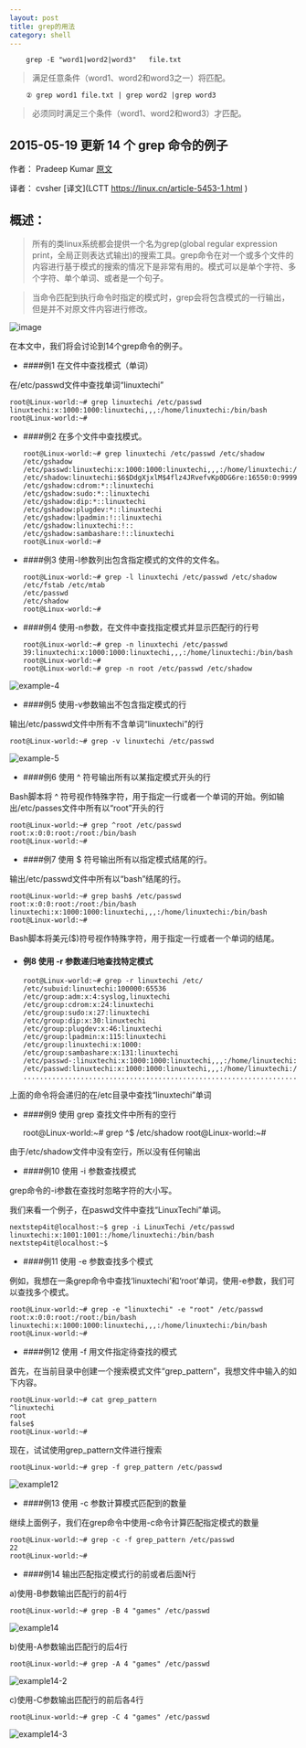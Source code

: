 ```yaml
---
layout: post
title: grep的用法
category: shell
---
```


		grep -E "word1|word2|word3"   file.txt

> 满足任意条件（word1、word2和word3之一）将匹配。

		② grep word1 file.txt | grep word2 |grep word3

> 必须同时满足三个条件（word1、word2和word3）才匹配。


2015-05-19 更新 14 个 grep 命令的例子
--

作者： Pradeep Kumar  [原文](http://www.linuxtechi.com/linux-grep-command-with-14-different-examples/)<br>

译者： cvsher  [译文](LCTT  https://linux.cn/article-5453-1.html )

概述：
-----

> 所有的类linux系统都会提供一个名为grep(global regular expression print，全局正则表达式输出)的搜索工具。grep命令在对一个或多个文件的内容进行基于模式的搜索的情况下是非常有用的。模式可以是单个字符、多个字符、单个单词、或者是一个句子。

>当命令匹配到执行命令时指定的模式时，grep会将包含模式的一行输出，但是并不对原文件内容进行修改。

![image](https://dn-linuxcn.qbox.me/data/attachment/album/201505/16/231734coi0os7nr0frpas6.png)

在本文中，我们将会讨论到14个grep命令的例子。

+ ####例1 在文件中查找模式（单词）

在/etc/passwd文件中查找单词“linuxtechi”

    root@Linux-world:~# grep linuxtechi /etc/passwd
    linuxtechi:x:1000:1000:linuxtechi,,,:/home/linuxtechi:/bin/bash
    root@Linux-world:~#

+ ####例2 在多个文件中查找模式。

      root@Linux-world:~# grep linuxtechi /etc/passwd /etc/shadow /etc/gshadow
      /etc/passwd:linuxtechi:x:1000:1000:linuxtechi,,,:/home/linuxtechi:/bin/bash
      /etc/shadow:linuxtechi:$6$DdgXjxlM$4flz4JRvefvKp0DG6re:16550:0:99999:7:::/etc/gshadow:adm:*::syslog,linuxtechi
      /etc/gshadow:cdrom:*::linuxtechi
      /etc/gshadow:sudo:*::linuxtechi
      /etc/gshadow:dip:*::linuxtechi
      /etc/gshadow:plugdev:*::linuxtechi
      /etc/gshadow:lpadmin:!::linuxtechi
      /etc/gshadow:linuxtechi:!::
      /etc/gshadow:sambashare:!::linuxtechi
      root@Linux-world:~#

+ ####例3 使用-l参数列出包含指定模式的文件的文件名。

      root@Linux-world:~# grep -l linuxtechi /etc/passwd /etc/shadow /etc/fstab /etc/mtab
      /etc/passwd
      /etc/shadow
      root@Linux-world:~#

+ ####例4 使用-n参数，在文件中查找指定模式并显示匹配行的行号

      root@Linux-world:~# grep -n linuxtechi /etc/passwd
      39:linuxtechi:x:1000:1000:linuxtechi,,,:/home/linuxtechi:/bin/bash
      root@Linux-world:~#
      root@Linux-world:~# grep -n root /etc/passwd /etc/shadow

![example-4](https://dn-linuxcn.qbox.me/data/attachment/album/201505/16/231736j4b1apg41e84f4wg.jpg)

+ ####例5 使用-v参数输出不包含指定模式的行

输出/etc/passwd文件中所有不含单词“linuxtechi”的行

    root@Linux-world:~# grep -v linuxtechi /etc/passwd

![example-5](https://dn-linuxcn.qbox.me/data/attachment/album/201505/16/231737ar52q4cg8q4lm914.jpg)

+ ####例6 使用 ^ 符号输出所有以某指定模式开头的行

Bash脚本将 ^ 符号视作特殊字符，用于指定一行或者一个单词的开始。例如输出/etc/passes文件中所有以“root”开头的行

    root@Linux-world:~# grep ^root /etc/passwd
    root:x:0:0:root:/root:/bin/bash
    root@Linux-world:~#

+ ####例7 使用 $ 符号输出所有以指定模式结尾的行。

输出/etc/passwd文件中所有以“bash”结尾的行。

    root@Linux-world:~# grep bash$ /etc/passwd
    root:x:0:0:root:/root:/bin/bash
    linuxtechi:x:1000:1000:linuxtechi,,,:/home/linuxtechi:/bin/bash
    root@Linux-world:~#

Bash脚本将美元($)符号视作特殊字符，用于指定一行或者一个单词的结尾。

+ #### 例8 使用 -r 参数递归地查找特定模式

      root@Linux-world:~# grep -r linuxtechi /etc/
      /etc/subuid:linuxtechi:100000:65536
      /etc/group:adm:x:4:syslog,linuxtechi
      /etc/group:cdrom:x:24:linuxtechi
      /etc/group:sudo:x:27:linuxtechi
      /etc/group:dip:x:30:linuxtechi
      /etc/group:plugdev:x:46:linuxtechi
      /etc/group:lpadmin:x:115:linuxtechi
      /etc/group:linuxtechi:x:1000:
      /etc/group:sambashare:x:131:linuxtechi
      /etc/passwd-:linuxtechi:x:1000:1000:linuxtechi,,,:/home/linuxtechi:/bin/bash
      /etc/passwd:linuxtechi:x:1000:1000:linuxtechi,,,:/home/linuxtechi:/bin/bash
      ............................................................................

上面的命令将会递归的在/etc目录中查找“linuxtechi”单词

+ ####例9 使用 grep 查找文件中所有的空行

    root@Linux-world:~# grep ^$ /etc/shadow
    root@Linux-world:~#

由于/etc/shadow文件中没有空行，所以没有任何输出

+ ####例10 使用 -i 参数查找模式

grep命令的-i参数在查找时忽略字符的大小写。

我们来看一个例子，在paswd文件中查找“LinuxTechi”单词。

    nextstep4it@localhost:~$ grep -i LinuxTechi /etc/passwd
    linuxtechi:x:1001:1001::/home/linuxtechi:/bin/bash
    nextstep4it@localhost:~$

+ ####例11 使用 -e 参数查找多个模式

例如，我想在一条grep命令中查找‘linuxtechi’和‘root’单词，使用-e参数，我们可以查找多个模式。

    root@Linux-world:~# grep -e "linuxtechi" -e "root" /etc/passwd
    root:x:0:0:root:/root:/bin/bash
    linuxtechi:x:1000:1000:linuxtechi,,,:/home/linuxtechi:/bin/bash
    root@Linux-world:~#

+ ####例12 使用 -f 用文件指定待查找的模式

首先，在当前目录中创建一个搜索模式文件“grep_pattern”，我想文件中输入的如下内容。

    root@Linux-world:~# cat grep_pattern
    ^linuxtechi
    root
    false$
    root@Linux-world:~#

现在，试试使用grep_pattern文件进行搜索

    root@Linux-world:~# grep -f grep_pattern /etc/passwd

![example12](https://dn-linuxcn.qbox.me/data/attachment/album/201505/16/231738r8awtkvpewkearr8.jpg)

+ ####例13 使用 -c 参数计算模式匹配到的数量

继续上面例子，我们在grep命令中使用-c命令计算匹配指定模式的数量

    root@Linux-world:~# grep -c -f grep_pattern /etc/passwd
    22
    root@Linux-world:~#

+ ####例14 输出匹配指定模式行的前或者后面N行

a)使用-B参数输出匹配行的前4行

    root@Linux-world:~# grep -B 4 "games" /etc/passwd

![example14](https://dn-linuxcn.qbox.me/data/attachment/album/201505/16/231738a6955ls928ii68iu.jpg)

b)使用-A参数输出匹配行的后4行

    root@Linux-world:~# grep -A 4 "games" /etc/passwd

![example14-2](https://dn-linuxcn.qbox.me/data/attachment/album/201505/16/231739e8d68vwzp8df0xs9.jpg)

c)使用-C参数输出匹配行的前后各4行

    root@Linux-world:~# grep -C 4 "games" /etc/passwd

![example14-3](https://dn-linuxcn.qbox.me/data/attachment/album/201505/16/231739zz9ixw1xb26iiix1.jpg)

